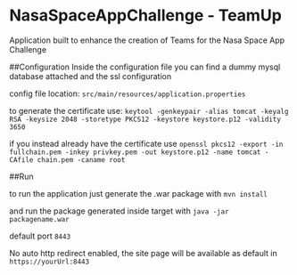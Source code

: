 # NasaSpaceAppChallenge - TeamUp
Application built to enhance the creation of Teams for the Nasa Space App Challenge

##Configuration
Inside the configuration file you can find a dummy mysql database attached 
and the ssl configuration

config file location:
`src/main/resources/application.properties`

to generate the certificate use:
`keytool -genkeypair -alias tomcat -keyalg RSA -keysize 2048 -storetype PKCS12 -keystore keystore.p12 -validity 3650`

if you instead already have the certificate use
`openssl pkcs12 -export -in fullchain.pem -inkey privkey.pem -out keystore.p12 -name tomcat -CAfile chain.pem -caname root`

##Run

to run the application just generate the .war package with 
`mvn install`

and run the package generated inside target with
`java -jar packagename.war`

default port `8443`

No auto http redirect enabled, the site page will be available as default in
`https://yourUrl:8443`